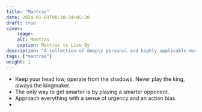 ```yaml
---
title: "Mantras"
date: 2024-01-01T00:18:34+05:30
draft: true
cover: 
    image: 
    alt: Mantras
    caption: Mantras to Live By 
description: "A collection of deeply personal and highly applicable mantras to adopt and live by."
tags: ["mantras"]
weight: 1
---
```


- Keep your head low, operate from the shadows. Never play the king, always the kingmaker.
- The only way to get smarter is by playing a smarter opponent.
- Approach everything with a sense of urgency and an action bias.
- 